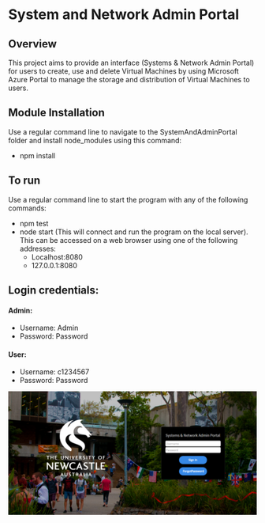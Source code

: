 # System and Network Admin Portal #

## Overview ##
This project aims to provide an interface (Systems & Network Admin Portal) for users to create, 
use and delete Virtual Machines by using Microsoft Azure Portal to manage the storage and 
distribution of Virtual Machines to users.



## Module Installation ##
Use a regular command line to navigate to the SystemAndAdminPortal folder and install node_modules using this command:
* npm install

## To run ##
Use a regular command line to start the program with any of the following commands:
* npm test 
* node start (This will connect and run the program on the local server). This can be accessed on a web browser using one of the following addresses:
	* Localhost:8080 
	* 127.0.0.1:8080

## Login credentials: ##

#### Admin: ####
* Username: Admin 
* Password: Password

#### User: ####
* Username: c1234567 
* Password: Password


![Alt text](Images/Capture1.PNG?raw=true "Login")
